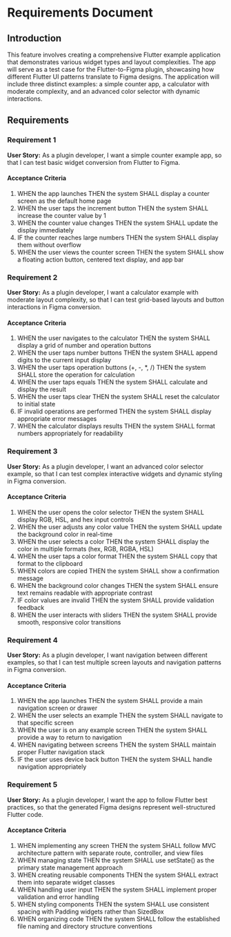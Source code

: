 # Requirements Document

## Introduction

This feature involves creating a comprehensive Flutter example application that demonstrates various widget types and layout complexities. The app will serve as a test case for the Flutter-to-Figma plugin, showcasing how different Flutter UI patterns translate to Figma designs. The application will include three distinct examples: a simple counter app, a calculator with moderate complexity, and an advanced color selector with dynamic interactions.

## Requirements

### Requirement 1

**User Story:** As a plugin developer, I want a simple counter example app, so that I can test basic widget conversion from Flutter to Figma.

#### Acceptance Criteria

1. WHEN the app launches THEN the system SHALL display a counter screen as the default home page
2. WHEN the user taps the increment button THEN the system SHALL increase the counter value by 1
3. WHEN the counter value changes THEN the system SHALL update the display immediately
4. IF the counter reaches large numbers THEN the system SHALL display them without overflow
5. WHEN the user views the counter screen THEN the system SHALL show a floating action button, centered text display, and app bar

### Requirement 2

**User Story:** As a plugin developer, I want a calculator example with moderate layout complexity, so that I can test grid-based layouts and button interactions in Figma conversion.

#### Acceptance Criteria

1. WHEN the user navigates to the calculator THEN the system SHALL display a grid of number and operation buttons
2. WHEN the user taps number buttons THEN the system SHALL append digits to the current input display
3. WHEN the user taps operation buttons (+, -, *, /) THEN the system SHALL store the operation for calculation
4. WHEN the user taps equals THEN the system SHALL calculate and display the result
5. WHEN the user taps clear THEN the system SHALL reset the calculator to initial state
6. IF invalid operations are performed THEN the system SHALL display appropriate error messages
7. WHEN the calculator displays results THEN the system SHALL format numbers appropriately for readability

### Requirement 3

**User Story:** As a plugin developer, I want an advanced color selector example, so that I can test complex interactive widgets and dynamic styling in Figma conversion.

#### Acceptance Criteria

1. WHEN the user opens the color selector THEN the system SHALL display RGB, HSL, and hex input controls
2. WHEN the user adjusts any color value THEN the system SHALL update the background color in real-time
3. WHEN the user selects a color THEN the system SHALL display the color in multiple formats (hex, RGB, RGBA, HSL)
4. WHEN the user taps a color format THEN the system SHALL copy that format to the clipboard
5. WHEN colors are copied THEN the system SHALL show a confirmation message
6. WHEN the background color changes THEN the system SHALL ensure text remains readable with appropriate contrast
7. IF color values are invalid THEN the system SHALL provide validation feedback
8. WHEN the user interacts with sliders THEN the system SHALL provide smooth, responsive color transitions

### Requirement 4

**User Story:** As a plugin developer, I want navigation between different examples, so that I can test multiple screen layouts and navigation patterns in Figma conversion.

#### Acceptance Criteria

1. WHEN the app launches THEN the system SHALL provide a main navigation screen or drawer
2. WHEN the user selects an example THEN the system SHALL navigate to that specific screen
3. WHEN the user is on any example screen THEN the system SHALL provide a way to return to navigation
4. WHEN navigating between screens THEN the system SHALL maintain proper Flutter navigation stack
5. IF the user uses device back button THEN the system SHALL handle navigation appropriately

### Requirement 5

**User Story:** As a plugin developer, I want the app to follow Flutter best practices, so that the generated Figma designs represent well-structured Flutter code.

#### Acceptance Criteria

1. WHEN implementing any screen THEN the system SHALL follow MVC architecture pattern with separate route, controller, and view files
2. WHEN managing state THEN the system SHALL use setState() as the primary state management approach
3. WHEN creating reusable components THEN the system SHALL extract them into separate widget classes
4. WHEN handling user input THEN the system SHALL implement proper validation and error handling
5. WHEN styling components THEN the system SHALL use consistent spacing with Padding widgets rather than SizedBox
6. WHEN organizing code THEN the system SHALL follow the established file naming and directory structure conventions